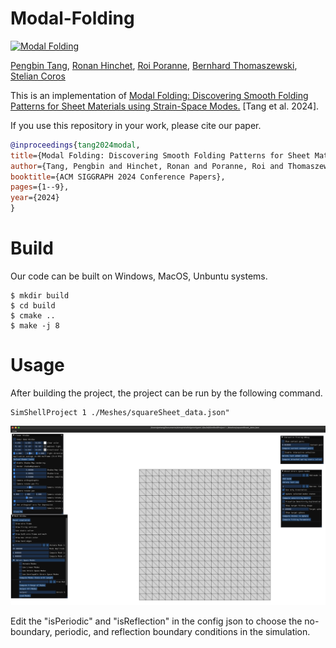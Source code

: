 
# Modal-Folding
<p align="left">
<a href="https://tangpengbin.github.io/publications/Folding/index.html"><img alt="Modal Folding" src="https://tangpengbin.github.io/publications/Folding/project_files/images/teaser.jpg" width="30%"></a>
</p>

[Pengbin Tang](https://tangpengbin.github.io/), [Ronan Hinchet](https://scholar.google.co.kr/citations?user=L-mz4LIAAAAJ&hl=en), [Roi Poranne](https://scholar.google.com/citations?user=xC6XLaYAAAAJ&hl=en), [Bernhard Thomaszewski](https://n.ethz.ch/~bthomasz/index.html), [Stelian Coros](http://crl.ethz.ch/people/coros/index.html)

This is an implementation of [Modal Folding: Discovering Smooth Folding Patterns for Sheet Materials using Strain-Space Modes.](https://tangpengbin.github.io/publications/Folding/index.html) [Tang et al. 2024].

If you use this repository in your work, please cite our paper.

```bibtex
@inproceedings{tang2024modal,
title={Modal Folding: Discovering Smooth Folding Patterns for Sheet Materials using Strain-Space Modes},
author={Tang, Pengbin and Hinchet, Ronan and Poranne, Roi and Thomaszewski, Bernhard and Coros, Stelian},
booktitle={ACM SIGGRAPH 2024 Conference Papers},
pages={1--9},
year={2024}
}
```

# Build
Our code can be built on Windows, MacOS, Unbuntu systems.

```console
$ mkdir build
$ cd build
$ cmake ..
$ make -j 8
```

# Usage
After building the project, the project can be run by the following command.

```console
SimShellProject 1 ./Meshes/squareSheet_data.json"
```

![alt text](image.png)

Edit the "isPeriodic" and "isReflection" in the config json to choose the no-boundary, periodic, and reflection boundary conditions in the simulation.
